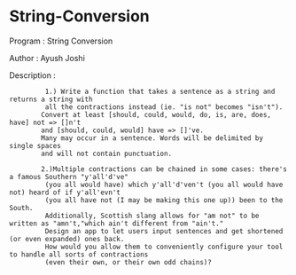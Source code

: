 # String-Conversion

Program : String Conversion

Author : Ayush Joshi

Description : 

             1.) Write a function that takes a sentence as a string and returns a string with 
             all the contractions instead (ie. "is not" becomes "isn't"). 
            Convert at least [should, could, would, do, is, are, does, have] not => []n't
            and [should, could, would] have => []'ve. 
            Many may occur in a sentence. Words will be delimited by single spaces
            and will not contain punctuation.
            
            2.)Multiple contractions can be chained in some cases: there's a famous Southern "y'all'd've"
             (you all would have) which y'all'd'ven't (you all would have not) heard of if y'all'evn't 
             (you all have not (I may be making this one up)) been to the South.
             Additionally, Scottish slang allows for "am not" to be written as "amn't,"which ain't different from "ain't." 
             Design an app to let users input sentences and get shortened (or even expanded) ones back.
             How would you allow them to conveniently configure your tool to handle all sorts of contractions
             (even their own, or their own odd chains)?
